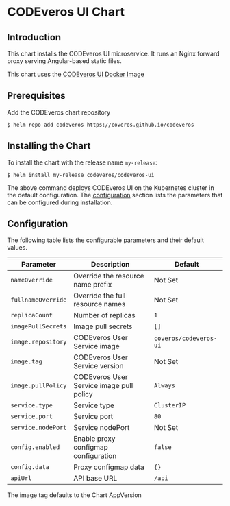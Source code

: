 # CODEveros UI Chart

## Introduction

This chart installs the CODEveros UI microservice. It runs an Nginx forward proxy serving Angular-based static files.

This chart uses the [CODEveros UI Docker Image](https://hub.docker.com/r/coveros/codeveros-ui)

## Prerequisites

Add the CODEveros chart repository

```shell script
$ helm repo add codeveros https://coveros.github.io/codeveros
```

## Installing the Chart

To install the chart with the release name `my-release`:

```shell script
$ helm install my-release codeveros/codeveros-ui
```

The above command deploys CODEveros UI on the Kubernetes cluster in the default configuration. 
The [configuration](#configuration) section lists the parameters that can be configured during installation.

## Configuration

The following table lists the configurable parameters and their default values.

| Parameter                      | Description                                  | Default                                  |
| ------------------------------ | -------------------------------------------- | ---------------------------------------  |
| `nameOverride`                 | Override the resource name prefix            | Not Set                                  |
| `fullnameOverride`             | Override the full resource names             | Not Set                                  |
| `replicaCount`                 | Number of replicas                           | `1`                                      |
| `imagePullSecrets`             | Image pull secrets                           | `[]`                                     |
| `image.repository`             | CODEveros User Service image                 | `coveros/codeveros-ui`                   |
| `image.tag`                    | CODEveros User Service version               | Not Set                                  |
| `image.pullPolicy`             | CODEveros User Service image pull policy     | `Always`                                 |
| `service.type`                 | Service type                                 | `ClusterIP`                              |
| `service.port`                 | Service port                                 | `80`                                     |
| `service.nodePort`             | Service nodePort                             | Not Set                                  |
| `config.enabled`               | Enable proxy configmap configuration         | `false`                                  |
| `config.data`                  | Proxy configmap data                         | `{}`                                     |
| `apiUrl`                       | API base URL                                 | `/api`                                   |

The image tag defaults to the Chart AppVersion
